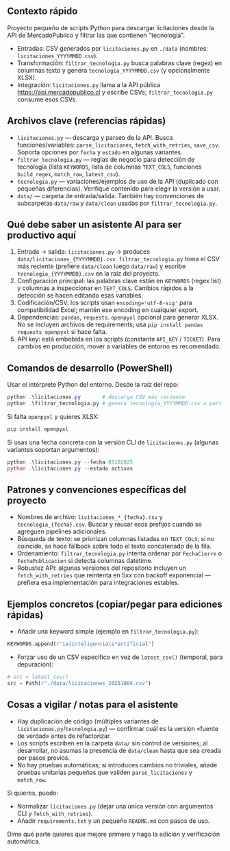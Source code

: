 ## Contexto rápido

Proyecto pequeño de scripts Python para descargar licitaciones desde la API de MercadoPublico y filtrar las que contienen "tecnología".

- Entradas: CSV generados por `licitaciones.py` en `./data` (nombres: `licitaciones_YYYYMMDD.csv`).
- Transformación: `filtrar_tecnologia.py` busca palabras clave (regex) en columnas texto y genera `tecnologia_YYYYMMDD.csv` (y opcionalmente XLSX).
- Integración: `licitaciones.py` llama a la API pública https://api.mercadopublico.cl y escribe CSVs; `filtrar_tecnologia.py` consume esos CSVs.

## Archivos clave (referencias rápidas)

- `licitaciones.py` — descarga y parseo de la API. Busca funciones/variables: `parse_licitaciones`, `fetch_with_retries`, `save_csv`. Soporta opciones por `fecha` y `estado` en algunas variantes.
- `filtrar_tecnologia.py` — reglas de negocio para detección de tecnología (lista `KEYWORDS`, lista de columnas `TEXT_COLS`, funciones `build_regex`, `match_row`, `latest_csv`).
- `tecnologia.py` — variaciones/ejemplos de uso de la API (duplicado con pequeñas diferencias). Verifique contenido para elegir la versión a usar.
- `data/` — carpeta de entrada/salida. También hay convenciones de subcarpetas `data/raw` y `data/clean` usadas por `filtrar_tecnologia.py`.

## Qué debe saber un asistente AI para ser productivo aquí

1. Entrada -> salida: `licitaciones.py` -> produces `data/licitaciones_{YYYYMMDD}.csv`. `filtrar_tecnologia.py` toma el CSV más reciente (prefiere `data/clean` luego `data/raw`) y escribe `tecnologia_{YYYYMMDD}.csv` en la raíz del proyecto.
2. Configuración principal: las palabras clave están en `KEYWORDS` (regex list) y columnas a inspeccionar en `TEXT_COLS`. Cambios rápidos a la detección se hacen editando esas variables.
3. Codificación/CSV: los scripts usan `encoding='utf-8-sig'` para compatibilidad Excel; mantén ese encoding en cualquier export.
4. Dependencias: `pandas`, `requests`. `openpyxl` opcional para generar XLSX. No se incluyen archivos de requirements; usa `pip install pandas requests openpyxl` si hace falta.
5. API key: está embebida en los scripts (constante `API_KEY` / `TICKET`). Para cambios en producción, mover a variables de entorno es recomendado.

## Comandos de desarrollo (PowerShell)

Usar el intérprete Python del entorno. Desde la raíz del repo:

```powershell
python .\licitaciones.py       # descarga CSV más reciente
python .\filtrar_tecnologia.py # genera tecnologia_YYYYMMDD.csv a partir del último CSV
```

Si falta `openpyxl` y quieres XLSX:

```powershell
pip install openpyxl
```

Si usas una fecha concreta con la versión CLI de `licitaciones.py` (algunas variantes soportan argumentos):

```powershell
python .\licitaciones.py --fecha 03102025
python .\licitaciones.py --estado activas
```

## Patrones y convenciones específicas del proyecto

- Nombres de archivo: `licitaciones_*_{fecha}.csv` y `tecnologia_{fecha}.csv`. Buscar y reusar esos prefijos cuando se agreguen pipelines adicionales.
- Búsqueda de texto: se priorizan columnas listadas en `TEXT_COLS`; si no coincide, se hace fallback sobre todo el texto concatenado de la fila.
- Ordenamiento: `filtrar_tecnologia.py` intenta ordenar por `FechaCierre` o `FechaPublicacion` si detecta columnas datetime.
- Robustez API: algunas versiones del repositorio incluyen un `fetch_with_retries` que reintenta en 5xx con backoff exponencial — prefiera esa implementación para integraciones estables.

## Ejemplos concretos (copiar/pegar para ediciones rápidas)

- Añadir una keyword simple (ejemplo en `filtrar_tecnologia.py`):

```python
KEYWORDS.append(r"ia|inteligencia\s*artificial")
```

- Forzar uso de un CSV específico en vez de `latest_csv()` (temporal, para depuración):

```python
# src = latest_csv()
src = Path(r"./data/licitaciones_20251004.csv")
```

## Cosas a vigilar / notas para el asistente

- Hay duplicación de código (múltiples variantes de `licitaciones.py`/`tecnologia.py`) — confirmar cuál es la versión «fuente de verdad» antes de refactorizar.
- Los scripts escriben en la carpeta `data/` sin control de versiones; al desarrollar, no asumas la presencia de `data/clean` hasta que sea creada por pasos previos.
- No hay pruebas automáticas; si introduces cambios no triviales, añade pruebas unitarias pequeñas que validen `parse_licitaciones` y `match_row`.

Si quieres, puedo:
- Normalizar `licitaciones.py` (dejar una única versión con argumentos CLI y `fetch_with_retries`).
- Añadir `requirements.txt` y un pequeño `README.md` con pasos de uso.

Dime qué parte quieres que mejore primero y hago la edición y verificación automática.
